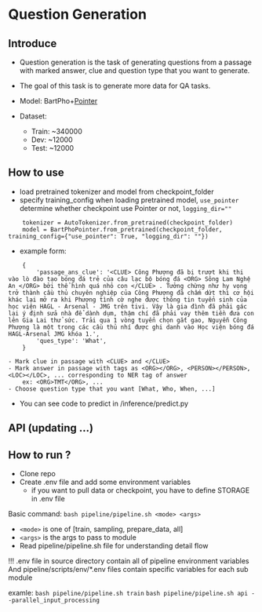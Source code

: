 # Question Generation

## Introduce

- Question generation is the task of generating questions from a passage with marked answer, clue and question type that you want to generate.

- The goal of this task is to generate more data for QA tasks.

- Model: BartPho+[Pointer](https://arxiv.org/abs/1704.04368)
- Dataset:
  - Train: ~340000
  - Dev: ~12000
  - Test: ~12000

## How to use

- load pretrained tokenizer and model from checkpoint_folder
- specify training_config when loading pretrained model, `use_pointer` determine whether checkpoint use Pointer or not, `logging_dir=""`

```
    tokenizer = AutoTokenizer.from_pretrained(checkpoint_folder)
    model = BartPhoPointer.from_pretrained(checkpoint_folder, training_config={"use_pointer": True, "logging_dir": ""})
```

- example form:

```
    {
        'passage_ans_clue': '<CLUE> Công Phượng đã bị trượt khi thi vào lò đào tạo bóng đá trẻ của câu lạc bộ bóng đá <ORG> Sông Lam Nghệ An </ORG> bởi thể hình quá nhỏ con </CLUE> . Tưởng chừng như hy vọng trở thành cầu thủ chuyên nghiệp của Công Phượng đã chấm dứt thì cơ hội khác lại mở ra khi Phượng tình cờ nghe được thông tin tuyển sinh của học viện HAGL - Arsenal - JMG trên tivi. Vậy là gia đình đã phải gác lại ý định sửa nhà để dành dụm, thậm chí đã phải vay thêm tiền đưa con lên Gia Lai thử sức. Trải qua 1 vòng tuyển chọn gắt gao, Nguyễn Công Phượng là một trong các cầu thủ nhí được ghi danh vào Học viện bóng đá HAGL-Arsenal JMG khóa 1.',
        'ques_type': 'What',
    }
```

    - Mark clue in passage with <CLUE> and </CLUE>
    - Mark answer in passage with tags as <ORG></ORG>, <PERSON></PERSON>, <LOC></LOC>, ... corresponding to NER tag of answer
        ex: <ORG>TMT</ORG>, ...
    - Choose question type that you want [What, Who, When, ...]

- You can see code to predict in /inference/predict.py

## API (updating ...)

## How to run ?

- Clone repo
- Create .env file and add some environment variables
    - if you want to pull data or checkpoint, you have to define STORAGE in .env file

Basic command: `bash pipeline/pipeline.sh <mode> <args>`
- `<mode>` is one of [train, sampling, prepare_data, all]
- `<args>` is the args to pass to module
- Read pipeline/pipeline.sh file for understanding detail flow

!!! .env file in source directory contain all of pipeline environment variables
And pipeline/scripts/env/*.env files contain specific variables for each sub module

examle:
`bash pipeline/pipeline.sh train`
`bash pipeline/pipeline.sh api --parallel_input_processing`